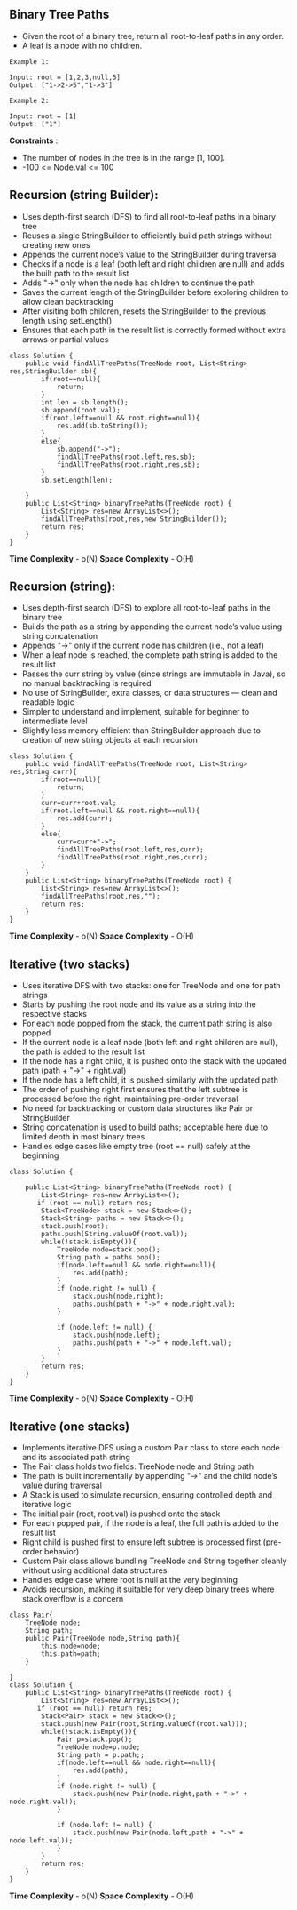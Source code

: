 ## Binary Tree Paths

- Given the root of a binary tree, return all root-to-leaf paths in any order.
- A leaf is a node with no children.

```
Example 1:

Input: root = [1,2,3,null,5]
Output: ["1->2->5","1->3"]

Example 2:

Input: root = [1]
Output: ["1"]
```
**Constraints** :
- The number of nodes in the tree is in the range [1, 100].
- -100 <= Node.val <= 100

## Recursion (string Builder):

- Uses depth-first search (DFS) to find all root-to-leaf paths in a binary tree
- Reuses a single StringBuilder to efficiently build path strings without creating new ones
- Appends the current node’s value to the StringBuilder during traversal
- Checks if a node is a leaf (both left and right children are null) and adds the built path to the result list
- Adds "->" only when the node has children to continue the path
- Saves the current length of the StringBuilder before exploring children to allow clean backtracking
- After visiting both children, resets the StringBuilder to the previous length using setLength()
- Ensures that each path in the result list is correctly formed without extra arrows or partial values

```
class Solution {
    public void findAllTreePaths(TreeNode root, List<String> res,StringBuilder sb){
        if(root==null){
            return;
        }
        int len = sb.length();
        sb.append(root.val);
        if(root.left==null && root.right==null){
            res.add(sb.toString());
        }
        else{
            sb.append("->");
            findAllTreePaths(root.left,res,sb);
            findAllTreePaths(root.right,res,sb);
        }
        sb.setLength(len);
        
    }
    public List<String> binaryTreePaths(TreeNode root) {
        List<String> res=new ArrayList<>();
        findAllTreePaths(root,res,new StringBuilder());
        return res;
    }
}
```

**Time Complexity** - o(N)
**Space Complexity** - O(H)


## Recursion (string):

- Uses depth-first search (DFS) to explore all root-to-leaf paths in the binary tree
- Builds the path as a string by appending the current node’s value using string concatenation
- Appends "->" only if the current node has children (i.e., not a leaf)
- When a leaf node is reached, the complete path string is added to the result list
- Passes the curr string by value (since strings are immutable in Java), so no manual backtracking is required
- No use of StringBuilder, extra classes, or data structures — clean and readable logic
- Simpler to understand and implement, suitable for beginner to intermediate level
- Slightly less memory efficient than StringBuilder approach due to creation of new string objects at each recursion


```
class Solution {
    public void findAllTreePaths(TreeNode root, List<String> res,String curr){
        if(root==null){
            return;
        }
        curr=curr+root.val;
        if(root.left==null && root.right==null){
            res.add(curr);
        }
        else{
            curr=curr+"->";
            findAllTreePaths(root.left,res,curr);
            findAllTreePaths(root.right,res,curr);
        }    
    }
    public List<String> binaryTreePaths(TreeNode root) {
        List<String> res=new ArrayList<>();
        findAllTreePaths(root,res,"");
        return res;
    }
}
```

**Time Complexity** - o(N)
**Space Complexity** - O(H)

## Iterative (two stacks)

- Uses iterative DFS with two stacks: one for TreeNode and one for path strings
- Starts by pushing the root node and its value as a string into the respective stacks
- For each node popped from the stack, the current path string is also popped
- If the current node is a leaf node (both left and right children are null), the path is added to the result list
- If the node has a right child, it is pushed onto the stack with the updated path (path + "->" + right.val)
- If the node has a left child, it is pushed similarly with the updated path
- The order of pushing right first ensures that the left subtree is processed before the right, maintaining pre-order traversal
- No need for backtracking or custom data structures like Pair or StringBuilder
- String concatenation is used to build paths; acceptable here due to limited depth in most binary trees
- Handles edge cases like empty tree (root == null) safely at the beginning

```
class Solution {
  
    public List<String> binaryTreePaths(TreeNode root) {
        List<String> res=new ArrayList<>();
       if (root == null) return res;
        Stack<TreeNode> stack = new Stack<>();
        Stack<String> paths = new Stack<>();
        stack.push(root);
        paths.push(String.valueOf(root.val));
        while(!stack.isEmpty()){
            TreeNode node=stack.pop();
            String path = paths.pop();
            if(node.left==null && node.right==null){
                res.add(path);
            }
            if (node.right != null) {
                stack.push(node.right);
                paths.push(path + "->" + node.right.val);
            }

            if (node.left != null) {
                stack.push(node.left);
                paths.push(path + "->" + node.left.val);
            }
        }
        return res;
    }
}
```

**Time Complexity** - o(N)
**Space Complexity** - O(H)


## Iterative (one stacks)

- Implements iterative DFS using a custom Pair class to store each node and its associated path string
- The Pair class holds two fields: TreeNode node and String path
- The path is built incrementally by appending "->" and the child node’s value during traversal
- A Stack<Pair> is used to simulate recursion, ensuring controlled depth and iterative logic
- The initial pair (root, root.val) is pushed onto the stack
- For each popped pair, if the node is a leaf, the full path is added to the result list
- Right child is pushed first to ensure left subtree is processed first (pre-order behavior)
- Custom Pair class allows bundling TreeNode and String together cleanly without using additional data structures
- Handles edge case where root is null at the very beginning
- Avoids recursion, making it suitable for very deep binary trees where stack overflow is a concern

```
class Pair{
    TreeNode node;
    String path;
    public Pair(TreeNode node,String path){
        this.node=node;
        this.path=path;
    }

}
class Solution { 
    public List<String> binaryTreePaths(TreeNode root) {
        List<String> res=new ArrayList<>();
       if (root == null) return res;
        Stack<Pair> stack = new Stack<>();
        stack.push(new Pair(root,String.valueOf(root.val)));
        while(!stack.isEmpty()){
            Pair p=stack.pop();
            TreeNode node=p.node;
            String path = p.path;;
            if(node.left==null && node.right==null){
                res.add(path);
            }
            if (node.right != null) {
                stack.push(new Pair(node.right,path + "->" + node.right.val));
            }

            if (node.left != null) {
                stack.push(new Pair(node.left,path + "->" + node.left.val));
            }
        }
        return res;
    }
}
```

**Time Complexity** - o(N)
**Space Complexity** - O(H)
